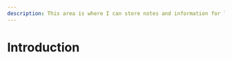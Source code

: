 ```yaml
---
description: This area is where I can store notes and information for later reference.
---
```


# Introduction

